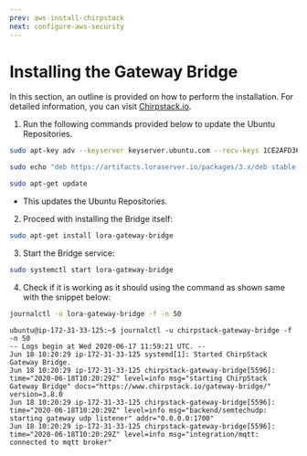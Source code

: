 ```yaml
---
prev: aws-install-chirpstack
next: configure-aws-security
---
```


# Installing the Gateway Bridge 

In this section, an outline is provided on how to perform the installation. For detailed information, you can visit [Chirpstack.io](https://www.chirpstack.io/).

1. Run the following commands provided below to update the Ubuntu Repositories.

```sh
sudo apt-key adv --keyserver keyserver.ubuntu.com --recv-keys 1CE2AFD36DBCCA00
```

```sh
sudo echo "deb https://artifacts.loraserver.io/packages/3.x/deb stable main" | sudo tee /etc/apt/sources.list.d/loraserver.list
```

```sh
sudo apt-get update
```

* This updates the Ubuntu Repositories.

2. Proceed with installing the Bridge itself:

```sh
sudo apt-get install lora-gateway-bridge
```

3. Start the Bridge service:

```sh
sudo systemctl start lora-gateway-bridge
```

4. Check if it is working as it should using the command as shown same with the snippet below:

```sh
journalctl -u lora-gateway-bridge -f -n 50
```
<rk-img
  src="/assets/images/deployment-guide/amazon-web-service/17.gateway-bridge-journal.png"
  width="100%"
  figure-number="1"
  caption="Gateway Bridge Journal Control Output (no errors)"
/>

```
ubuntu@ip-172-31-33-125:~$ journalctl -u chirpstack-gateway-bridge -f -n 50
-- Logs begin at Wed 2020-06-17 11:59:21 UTC. --
Jun 18 10:20:29 ip-172-31-33-125 systemd[1]: Started ChirpStack Gateway Bridge.
Jun 18 10:20:29 ip-172-31-33-125 chirpstack-gateway-bridge[5596]: time="2020-06-18T10:20:29Z" level=info msg="starting ChirpStack Gateway Bridge" docs="https://www.chirpstack.io/gateway-bridge/" version=3.8.0
Jun 18 10:20:29 ip-172-31-33-125 chirpstack-gateway-bridge[5596]: time="2020-06-18T10:20:29Z" level=info msg="backend/semtechudp: starting gateway udp listener" addr="0.0.0.0:1700"
Jun 18 10:20:29 ip-172-31-33-125 chirpstack-gateway-bridge[5596]: time="2020-06-18T10:20:29Z" level=info msg="integration/mqtt: connected to mqtt broker"
```
